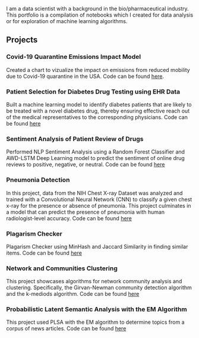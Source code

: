 I am a data scientist with a background in the bio/pharmaceutical industry. This portfolio is a compilation of notebooks which I created for data analysis or for exploration of machine learning algorithms.

## **Projects**

### Covid-19 Quarantine Emissions Impact Model
Created a chart to vizualize the impact on emissions from reduced mobility due to Covid-19 quarantine in the USA. Code can be found [here](https://github.com/kshptl/covid-19-emissions).

### Patient Selection for Diabetes Drug Testing using EHR Data
Built a machine learning model to identify diabetes patients that are likely to be treated with a novel diabetes drug, thereby ensuring effective reach out of the medical representatives to the corresponding physicians. Code can be found [here](https://github.com/kshptl/Patient-Selection-for-Diabetes-Drug-Testing-using-EHR-Data)

### Sentiment Analysis of Patient Review of Drugs
Performed NLP Sentiment Analysis using a Random Forest Classifier and AWD-LSTM Deep Learning model to predict the sentiment of online drug reviews to positive, negative, or neutral. Code can be found [here](https://github.com/kshptl/Drug-Review-Sentiment-Analysis)

### Pneumonia Detection
In this project, data from the NIH Chest X-ray Dataset was analyzed and trained with a Convolutional Neural Network (CNN) to classify a given chest x-ray for the presence or absence of pneumonia. This project culminates in a model that can predict the presence of pneumonia with human radiologist-level accuracy. Code can be found [here](https://github.com/kshptl/Pneumonia-Detection)

### Plagarism Checker
Plagarism Checker using MinHash and Jaccard Similarity in finding similar items. Code can be found [here](https://github.com/kshptl/Plagarism-Checker-Algorithm)

### Network and Communities Clustering
This project showcases algorithms for network community analysis and clustering. Specifically, the Girvan-Newman community detection algorithm and the k-mediods algorithm. Code can be found [here](https://github.com/kshptl/Network-Communities-and-Clustering)

### Probabilistic Latent Semantic Analysis with the EM Algorithm
This project used PLSA with the EM algorithm to determine topics from a corpus of news articles. Code can be found [here](https://github.com/kshptl/Topic-Modeling)
